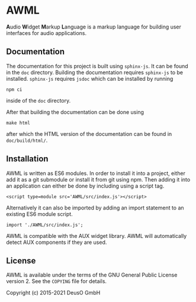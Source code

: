 # AWML

**A**udio **W**idget **M**arkup **L**anguage is a markup language for building user interfaces for audio applications.

## Documentation

The documentation for this project is built using `sphinx-js`. It can be found
in the `doc` directory. Building the documentation requires `sphinx-js` to be
installed. `sphinx-js` requires `jsdoc` which can be installed by running

    npm ci

inside of the `doc` directory.

After that building the documentation can be done using

    make html

after which the HTML version of the documentation can be found in
`doc/build/html/`.

## Installation

AWML is written as ES6 modules. In order to install it into a project, either
add it as a git submodule or install it from git using npm. Then adding it into
an application can either be done by including using a script tag.

    <script type=module src='AWML/src/index.js'></script>

Alternatively it can also be imported by adding an import statement to an
existing ES6 module script.

    import './AWML/src/index.js';

AWML is compatible with the AUX widget library. AWML will automatically detect
AUX components if they are used.

## License

AWML is available under the terms of the GNU General Public License version 2.
See the `COPYING` file for details.

Copyright (c) 2015-2021 DeusO GmbH
